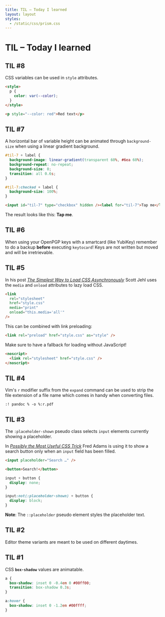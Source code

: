 ```yaml
---
title: TIL – Today I learned
layout: layout
styles:
  - /static/css/prism.css
---
```


# TIL – Today I learned

## TIL #8

CSS variables can be used in `style` attributes.

```html
<style>
  p {
    color: var(--color);
  }
</style>

<p style="--color: red">Red text</p>
```

## TIL #7

A horizontal bar of variable height can be animated through `background-size` when using a linear gradient background.

```css
#til-7 + label {
  background-image: linear-gradient(transparent 60%, #6ea 60%);
  background-repeat: no-repeat;
  background-size: 0;
  transition: all 0.6s;
}

#til-7:checked + label {
  background-size: 100%;
}
```

```html
<input id="til-7" type="checkbox" hidden /><label for="til-7">Tap me</label>
```

<style>
#til-7 + label {
  background-image: linear-gradient(transparent 60%, #6ea 60%);
  background-repeat: no-repeat;
  background-size: 0;
  transition: all 0.6s;
  font-weight: bold;
}

#til-7:checked + label {
  background-size: 100%;
}
</style>

The result looks like this: <input id="til-7" type="checkbox" hidden /><label for="til-7">Tap me</label>.

## TIL #6

When using your OpenPGP keys with a smartcard (like YubiKey) remember to do a backup **before** executing `keytocard`! Keys are not written but moved and will be irretrievable.

## TIL #5

In his post <cite><a href="https://www.filamentgroup.com/lab/load-css-simpler/">The Simplest Way to Load CSS Asynchronously</a></cite> Scott Jehl uses the `media` and `onload` attributes to lazy load CSS.

```html
<link
  rel="stylesheet"
  href="style.css"
  media="print"
  onload="this.media='all'"
/>
```

This can be combined with link preloading:

```html
<link rel="preload" href="style.css" as="style" />
```

Make sure to have a fallback for loading without JavaScript!

```html
<noscript>
  <link rel="stylesheet" href="style.css" />
</noscript>
```

## TIL #4

Vim's `r` modifier suffix from the `expand` command can be used to strip the file extension of a file name which comes in handy when converting files.

```vim
:! pandoc % -o %:r.pdf
```

## TIL #3

The `:placeholder-shown` pseudo class selects `input` elements currently showing a placeholder.

In <cite><a href="https://dev.to/xtrp/possibly-the-most-useful-css-trick-jl3">Possibly the Most Useful CSS Trick</a></cite> Fred Adams is using it to show a search button only when an `input` field has been filled.

```html
<input placeholder="Search …" />
```

```html
<button>Search!</button>
```

```css
input + button {
  display: none;
}

input:not(:placeholder-shown) + button {
  display: block;
}
```

**Note**: The `::placeholder` pseudo element styles the placeholder text.

## TIL #2

Editor theme variants are meant to be used on different daytimes.

## TIL #1

CSS **`box-shadow`** values are animatable.

```css
a {
  box-shadow: inset 0 -0.4em 0 #00ff00;
  transition: box-shadow 0.3s;
}

a:hover {
  box-shadow: inset 0 -1.2em #00ffff;
}
```
